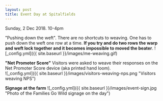 ```yaml
---
layout: post
title: Event Day at Spitalfields
---
```


Sunday, 2 Dec 2018. 10-4pm

"Pushing down the weft". There are no shortcuts to weaving. One has to push down the weft one row at a time. **If you try and do two rows the warp and weft lock together and it becomes impossible to moved the beater**.
![_config.yml]({{ site.baseurl }}/images/me-weaving.gif)

**"Net Promoter Score"** Visitors were asked to weave their responses on the Net Promoter Score device (aka printed hand loom).  
![_config.yml]({{ site.baseurl }}/images/visitors-weaving-nps.png "Visitors weaving NPS")

**Signage at the farm** 
![_config.yml]({{ site.baseurl }}/images/event-sign.jpg "Photo of the Families Go Wild signage on the day")

